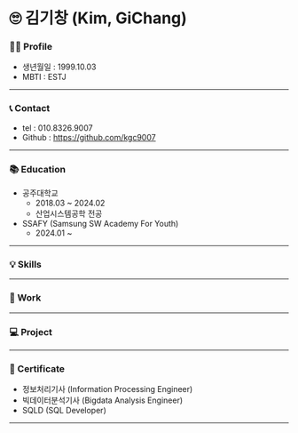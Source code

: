 # 🙄 김기창 (Kim, GiChang)

### 🙋‍♂️ Profile
- 생년월일 : 1999.10.03
- MBTI : ESTJ

---

### 📞 Contact
- tel : 010.8326.9007
- Github : https://github.com/kgc9007

---

### 📚 Education
- 공주대학교
  - 2018.03 ~ 2024.02
  - 산업시스템공학 전공
- SSAFY (Samsung SW Academy For Youth)
  - 2024.01 ~

---

### 💡 Skills 


---

### 💼 Work


---

### 💻 Project


--- 

### 📄 Certificate
- 정보처리기사 (Information Processing Engineer)
- 빅데이터분석기사 (Bigdata Analysis Engineer)
- SQLD (SQL Developer)

---

